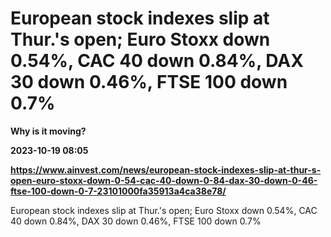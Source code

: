 # European stock indexes slip at Thur.'s open; Euro Stoxx down 0.54%, CAC 40 down 0.84%, DAX 30 down 0.46%, FTSE 100 down 0.7%
**Why is it moving?**

**2023-10-19 08:05**

**https://www.ainvest.com/news/european-stock-indexes-slip-at-thur-s-open-euro-stoxx-down-0-54-cac-40-down-0-84-dax-30-down-0-46-ftse-100-down-0-7-23101000fa35913a4ca38e78/**

European stock indexes slip at Thur.'s open; Euro Stoxx down 0.54%, CAC 40 down 0.84%, DAX 30 down 0.46%, FTSE 100 down 0.7%